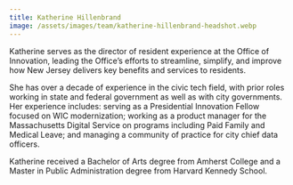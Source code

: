 ```yaml
---
title: Katherine Hillenbrand
image: /assets/images/team/katherine-hillenbrand-headshot.webp
---
```


Katherine serves as the director of resident experience at the Office of Innovation, leading the Office’s efforts to streamline, simplify, and improve how New Jersey delivers key benefits and services to residents.

She has over a decade of experience in the civic tech field, with prior roles working in state and federal government as well as with city governments. Her experience includes: serving as a Presidential Innovation Fellow focused on WIC modernization; working as a product manager for the Massachusetts Digital Service on programs including Paid Family and Medical Leave; and managing a community of practice for city chief data officers.

Katherine received a Bachelor of Arts degree from Amherst College and a Master in Public Administration degree from Harvard Kennedy School.
